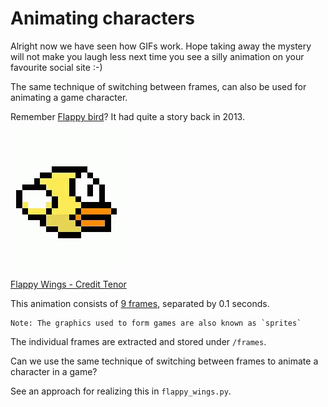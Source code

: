 # Animating characters

Alright now we have seen how GIFs work. Hope taking away the mystery will not make you laugh less next
time you see a silly animation on your favourite social site :-)

The same technique of switching between frames, can also be used for animating a game character.

Remember [Flappy bird](https://en.wikipedia.org/wiki/Flappy_Bird)? It had quite a story back in 2013.

![Flappy bird](flappy-wings.gif)

[Flappy Wings - Credit Tenor](https://tenor.com/view/flappy-wings-gif-12998779)

This animation consists of [9 frames](flappy-wings-frames.png), separated by 0.1 seconds.

    Note: The graphics used to form games are also known as `sprites`

The individual frames are extracted and stored under ``/frames``.

Can we use the same technique of switching between frames to animate a character in a game?

See an approach for realizing this in ``flappy_wings.py``.
